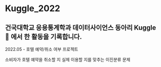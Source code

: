 # Kuggle_2022
## 건국대학교 응용통계학과 데이터사이언스 동아리 Kuggle 🏫 에서 한 활동을 기록합니다.

2022.05 - 호텔 예약/취소 여부 프로젝트

소비자가 호텔 예약을 취소할 지 실제 이용할 지를 맞추는 이진분류 문제
